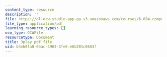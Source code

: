 ```yaml
---
content_type: resource
description: ''
file: https://ol-ocw-studio-app-qa.s3.amazonaws.com/courses/6-004-computation-structures-spring-2017/b4eb0fa804ac49633fe6e6b201c6603f_00KTZ7t_rWw.pdf
file_type: application/pdf
learning_resource_types: []
ocw_type: OCWFile
resourcetype: Document
title: 3play pdf file
uid: b4eb0fa8-04ac-4963-3fe6-e6b201c6603f
---
```


